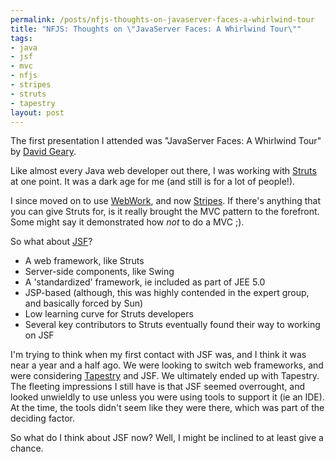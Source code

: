 ```yaml
--- 
permalink: /posts/nfjs-thoughts-on-javaserver-faces-a-whirlwind-tour
title: "NFJS: Thoughts on \"JavaServer Faces: A Whirlwind Tour\""
tags: 
- java
- jsf
- mvc
- nfjs
- stripes
- struts
- tapestry
layout: post
---
```

The first presentation I attended was "JavaServer Faces: A Whirlwind Tour" by [David Geary](http://jroller.com/dgeary/).

Like almost every Java web developer out there, I was working with [Struts](http://struts.apache.org/) at one point. It was a dark age for me (and still is for a lot of people!).

I since moved on to use [WebWork](http://www.opensymphony.com/webwork/), and now [Stripes](http://mc4j.org/confluence/display/stripes/Home). If there's anything that you can give Struts for, is it really brought the MVC pattern to the forefront. Some might say it demonstrated how _not_ to do a MVC ;).

So what about [JSF](http://java.sun.com/javaee/javaserverfaces/)?
 * A web framework, like Struts
 * Server-side components, like Swing
 * A 'standardized' framework, ie included as part of JEE 5.0
 * JSP-based (although, this was highly contended in the expert group, and basically forced by Sun)
 * Low learning curve for Struts developers
 * Several key contributors to Struts eventually found their way to working on JSF

I'm trying to think when my first contact with JSF was, and I think it was near a year and a half ago. We were looking to switch web frameworks, and were considering [Tapestry](http://tapestry.apache.org/) and JSF. We ultimately ended up with Tapestry. The fleeting impressions I still have is that JSF seemed overrought, and looked unwieldly to use unless you were using tools to support it (ie an IDE). At the time, the tools didn't seem like they were there, which was part of the deciding factor. 

So what do I think about JSF now? Well, I might be inclined to at least give a chance.
